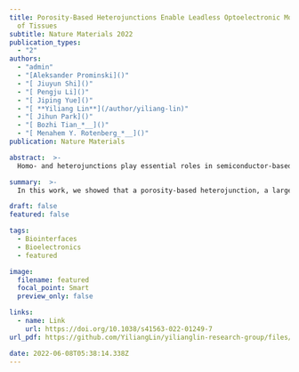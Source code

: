```yaml
---
title: Porosity-Based Heterojunctions Enable Leadless Optoelectronic Modulation
  of Tissues
subtitle: Nature Materials 2022
publication_types:
  - "2"
authors:
  - "admin"
  - "[Aleksander Prominski]()"
  - "[ Jiuyun Shi]()"
  - "[ Pengju Li]()"
  - "[ Jiping Yue]()"
  - "[ **Yiliang Lin**](/author/yiliang-lin)"
  - "[ Jihun Park]()"
  - "[ Bozhi Tian_*__]()"
  - "[ Menahem Y. Rotenberg_*__]()"
publication: Nature Materials

abstract:  >-
  Homo- and heterojunctions play essential roles in semiconductor-based devices such as field-effect transistors, solar cells, photodetectors and light-emitting diodes. Semiconductor junctions have been recently used to optically trigger biological modulation via photovoltaic or photoelectrochemical mechanisms. The creation of heterojunctions typically involves materials with different doping or composition, which leads to high cost, complex fabrications and potential side effects at biointerfaces. Here we show that a porosity-based heterojunction, a largely overlooked system in materials science, can yield an efficient photoelectrochemical response from the semiconductor surface. Using self-limiting stain etching, we create a nanoporous/non-porous, soft–hard heterojunction in p-type silicon within seconds under ambient conditions. Upon surface oxidation, the heterojunction yields a strong photoelectrochemical response in saline. Without any interconnects or metal modifications, the heterojunction enables efficient non-genetic optoelectronic stimulation of isolated rat hearts ex vivo and sciatic nerves in vivo with optical power comparable to optogenetics, and with near-infrared capabilities.

summary:  >-
  In this work, we showed that a porosity-based heterojunction, a largely overlooked system in materials science, can yield an efficient photoelectrochemical response from the semiconductor surface.

draft: false
featured: false

tags:
  - Biointerfaces
  - Bioelectronics
  - featured

image:
  filename: featured
  focal_point: Smart
  preview_only: false

links:
  - name: Link
    url: https://doi.org/10.1038/s41563-022-01249-7
url_pdf: https://github.com/YiliangLin/yilianglin-research-group/files/9957994/Prominski.et.al.-.2022.-.Porosity-based.heterojunctions.enable.leadless.opt.pdf

date: 2022-06-08T05:38:14.338Z
---
```

